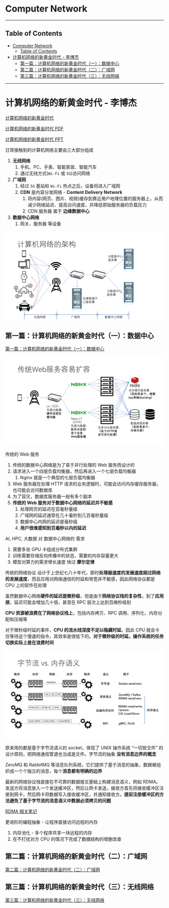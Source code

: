 # Computer Network

---

## Table of Contents

- [Computer Network](#computer-network)
  - [Table of Contents](#table-of-contents)
- [计算机网络的新黄金时代 - 李博杰](#计算机网络的新黄金时代---李博杰)
  - [第一篇：计算机网络的新黄金时代（一）：数据中心](#第一篇计算机网络的新黄金时代一数据中心)
  - [第二篇：计算机网络的新黄金时代（二）：广域网](#第二篇计算机网络的新黄金时代二广域网)
  - [第三篇：计算机网络的新黄金时代（三）：无线网络](#第三篇计算机网络的新黄金时代三无线网络)

---

# 计算机网络的新黄金时代 - 李博杰

[计算机网络的新黄金时代](https://01.me/2022/12/new-golden-age-for-network/)

[计算机网络的新黄金时代 PDF](./计算机网络的新黄金时代_202212_PKU.pdf)

[计算机网络的新黄金时代 PPT](./计算机网络的新黄金时代_202212_PKU.pptx)


日常接触到的计算机网络主要由三大部分组成
1. **无线网络**
   1. 手机、PC、手表、智能家居、智能汽车
   2. 通过无线方式(`Wi-Fi` 或 `5G`)访问网络
2. **广域网**
   1. 经过 `5G` 基站和 `Wi-Fi` 热点之后，设备将进入广域网
   2. **CDN** 是内容分发网络 - **Content Delivery Network**
      1. 将内容(网页、图片、视频)缓存到靠近用户地理位置的服务器上，从而减少网络延迟、提高访问速度，并降低原始服务器的负载压力
      2. CDN 服务器 属于 **边缘数据中心**
3. **数据中心网络**
   1. 网关、服务器 等设备

![](Pics/net001.png)

## 第一篇：计算机网络的新黄金时代（一）：数据中心

[第一篇：计算机网络的新黄金时代（一）：数据中心](https://01.me/2023/05/new-golden-age-for-network-1)

![](Pics/net002.png)

传统的 Web 服务
1. 传统的数据中心网络是为了易于并行处理的 Web 服务而设计的
2. 请求进入一个四层负载均衡器，然后再进入一个七层负载均衡器
   1. Nginx 就是一个典型的七层负载均衡器
3. Web 服务器在处理 HTTP 请求的业务逻辑时，可能会访问内存缓存服务器，也可能会访问数据库
4. 为了容灾，数据库服务器一般有多个副本
5. **传统的 Web 服务对于数据中心网络的延迟并不敏感**
   1. 处理网页的延迟在百毫秒量级
   2. 广域网的延迟通常在几十毫秒到几百毫秒量级
   3. 数据中心内网的延迟是毫秒级
   4. **用户很难感知到百毫秒以内的延迟**

AI, HPC, 大数据 对 数据中心网络的 需求
1. 需要多张 GPU 卡组成分布式集群
2. 训练需要存储反向传播中的状态，需要的内存容量更大
3. 模型对算力的需求增长速度 快过 **摩尔定律**

传统的网络协议 设计于上世纪七八十年代，那时**处理器速度的发展速度超过网络的发展速度**，而且应用对网络通信的时延和带宽并不敏感，因此网络协议都是 CPU 上的软件在处理

虽然数据中心网络**硬件的延迟是微秒级**，但是由于**网络协议栈的复杂性**，到了**应用层**，延迟可能会增加几十倍，甚至在 RPC 层次上达到百微秒级别

**CPU 资源被浪费在了网络协议栈上**，包括内存拷贝、RPC 调用、序列化、内存分配和压缩等

对于微秒级时延的事件，**CPU 的流水线深度不足以隐藏时延**，因此 CPU 就会卡住等待这个慢速的指令，其效率是很低下的。**对于微秒级的时延，操作系统的任务切换实际上是在浪费时间**


![](Pics/net003.png)

原来用的都是基于字节流语义的 socket，体现了 UNIX 操作系统 “一切皆文件” 的设计原则，把网络通信管道也当成是文件。字节流的抽象 **没有消息边界的概念**

ZeroMQ 和 RabbitMQ 等消息队列系统，它们提供了基于消息的抽象，数据被组织成一个个独立的消息，每个**消息都有明确的边界**

最新的网络协议栈直接在不可靠的数据报文基础上构建消息语义，例如 RDMA。发送方将消息放入一个发送缓冲区，然后让网卡发送，接收方首先将接收缓冲区注册到网卡，然后网卡将数据写入接收缓冲区，并通知接收方。**提前注册缓冲区的方法避免了基于字节流的消息语义中数据必须拷贝的问题**

[RDMA 相关笔记](../../DeepLearning/Hardware/RDMA&NVMe-oF.md)

更进阶的编程抽象 - 让程序直接访问远程的内存
1. 内存池化 - 多个程序共享一块远程的内存
2. 在不打扰对方 CPU 的情况下完成了数据结构的增删改查




## 第二篇：计算机网络的新黄金时代（二）：广域网


[第二篇：计算机网络的新黄金时代（二）：广域网](https://01.me/2023/05/new-golden-age-for-network-2)



## 第三篇：计算机网络的新黄金时代（三）：无线网络

[第三篇：计算机网络的新黄金时代（三）：无线网络](第三篇：计算机网络的新黄金时代（三）：无线网络)




